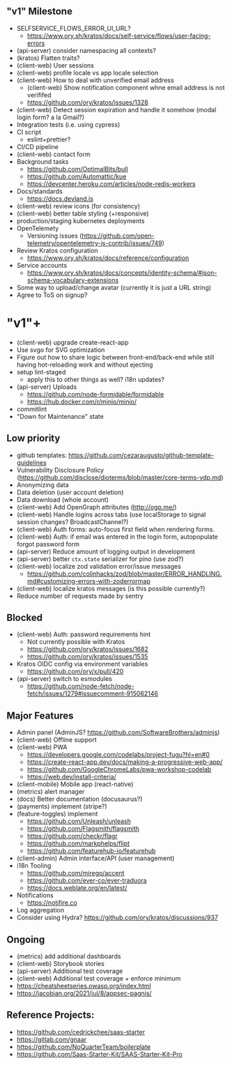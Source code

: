 ## "v1" Milestone

- SELFSERVICE_FLOWS_ERROR_UI_URL?
  - https://www.ory.sh/kratos/docs/self-service/flows/user-facing-errors
- (api-server) consider namespacing all contexts?
- (kratos) Flatten traits?
- (client-web) User sessions
- (client-web) profile locale vs app locale selection
- (client-web) How to deal with unverified email address
  - (client-web) Show notification component whne email address is not verififed
  - https://github.com/ory/kratos/issues/1328
- (client-web) Detect session expiration and handle it somehow (modal login form? a la Gmail?)
- Integration tests (i.e. using cypress)
- CI script
  - eslint+prettier?
- CI/CD pipeline
- (client-web) contact form
- Background tasks
  - https://github.com/OptimalBits/bull
  - https://github.com/Automattic/kue
  - https://devcenter.heroku.com/articles/node-redis-workers
- Docs/standards
  - https://docs.devland.is
- (client-web) review icons (for consistency)
- (client-web) better table styling (+responsive)
- production/staging kubernetes deployments
- OpenTelemety
  - Versioning issues (https://github.com/open-telemetry/opentelemetry-js-contrib/issues/749)
- Review Kratos configuration
  - https://www.ory.sh/kratos/docs/reference/configuration
- Service accounts
  - https://www.ory.sh/kratos/docs/concepts/identity-schema/#json-schema-vocabulary-extensions
- Some way to upload/change avatar (currently it is just a URL string)
- Agree to ToS on signup?

# "v1"+

- (client-web) upgrade create-react-app
- Use svgo for SVG optimization
- Figure out how to share logic between front-end/back-end while still having hot-reloading work and without ejecting
- setup lint-staged
  - apply this to other things as well? i18n updates?
- (api-server) Uploads
  - https://github.com/node-formidable/formidable
  - https://hub.docker.com/r/minio/minio/
- commitlint
- "Down for Maintenance" state

## Low priority

- github templates: https://github.com/cezaraugusto/github-template-guidelines
- Vulnerability Disclosure Policy (https://github.com/disclose/dioterms/blob/master/core-terms-vdp.md)
- Anonymizing data
- Data deletion (user account deletion)
- Data download (whole account)
- (client-web) Add OpenGraph attributes (http://ogp.me/)
- (client-web) Handle logins across tabs (use localStorage to signal session changes? BroadcastChannel?)
- (client-web) Auth forms: auto-focus first field when rendering forms.
- (client-web) Auth: if email was entered in the login form, autopopulate forgot password form
- (api-server) Reduce amount of logging output in development
- (api-server) better `ctx.state` serializer for pino (use zod?)
- (client-web) localize zod validation error/issue messages
  - https://github.com/colinhacks/zod/blob/master/ERROR_HANDLING.md#customizing-errors-with-zoderrormap
- (client-web) localize kratos messages (is this possible currently?)
- Reduce number of requests made by sentry

## Blocked

- (client-web) Auth: password requirements hint
  - Not currently possible with Kratos
  - https://github.com/ory/kratos/issues/1682
  - https://github.com/ory/kratos/issues/1535
- Kratos OIDC config via environment variables
  - https://github.com/ory/x/pull/420
- (api-server) switch to esmodules
  - https://github.com/node-fetch/node-fetch/issues/1279#issuecomment-915062146

## Major Features

- Admin panel (AdminJS? https://github.com/SoftwareBrothers/adminjs)
- (client-web) Offline support
- (client-web) PWA
  - https://developers.google.com/codelabs/project-fugu?hl=en#0
  - https://create-react-app.dev/docs/making-a-progressive-web-app/
  - https://github.com/GoogleChromeLabs/pwa-workshop-codelab
  - https://web.dev/install-criteria/
- (client-mobile) Mobile app (react-native)
- (metrics) alert manager
- (docs) Better documentation (docusaurus?)
- (payments) implement (stripe?)
- (feature-toggles) implement
  - https://github.com/Unleash/unleash
  - https://github.com/Flagsmith/flagsmith
  - https://github.com/checkr/flagr
  - https://github.com/markphelps/flipt
  - https://github.com/featurehub-io/featurehub
- (client-admin) Admin interface/API (user management)
- i18n Tooling
  - https://github.com/mirego/accent
  - https://github.com/ever-co/ever-traduora
  - https://docs.weblate.org/en/latest/
- Notifications
  - https://notifire.co
- Log aggregation
- Consider using Hydra? https://github.com/ory/kratos/discussions/937

## Ongoing

- (metrics) add additional dashboards
- (client-web) Storybook stories
- (api-server) Additional test coverage
- (client-web) Additional test coverage + enforce minimum
- https://cheatsheetseries.owasp.org/index.html
- https://jacobian.org/2021/jul/8/appsec-pagnis/

## Reference Projects:

- https://github.com/cedrickchee/saas-starter
- https://gitlab.com/gnaar
- https://github.com/NoQuarterTeam/boilerplate
- https://github.com/Saas-Starter-Kit/SAAS-Starter-Kit-Pro
